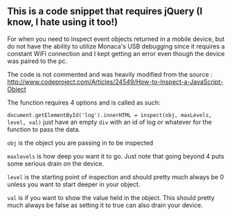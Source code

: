## This is a code snippet that requires jQuery (I know, I hate using it too!)

For when you need to inspect event objects returned in a mobile device, but do not have the ability to utilize Monaca's
USB debugging since it requires a constant WiFi connection and I kept getting an error even though the device was paired to the pc.

The code is not commented and was heavily modified from the source :  http://www.codeproject.com/Articles/24549/How-to-Inspect-a-JavaScript-Object

The function requires 4 options and is called as such:

`document.getElementById('log').innerHTML = inspect(obj, maxLevels, level, val)` just have an empty `div` with an id of log or whatever for the function to pass the data.

`obj` is the object you are passing in to be inspected

`maxlevels` is how deep you want it to go.  Just note that going beyond 4 puts some serious drain on the device.

`level` is the starting point of inspection and should pretty much always be 0 unless you want to start deeper in your object.

`val` is if you want to show the value held in the object.  This should pretty much always be false as setting it to true can also drain your device.

